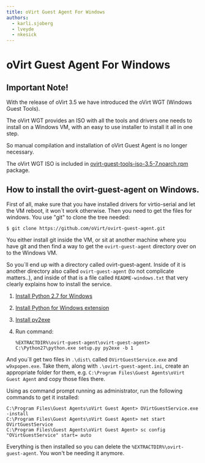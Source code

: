 ```yaml
---
title: oVirt Guest Agent For Windows
authors:
  - karli.sjoberg
  - lveyde
  - nkesick
---
```


<!-- TODO: Content review -->

# oVirt Guest Agent For Windows

## Important Note!

With the release of oVirt 3.5 we have introduced the oVirt WGT (Windows Guest Tools).

The oVirt WGT provides an ISO with all the tools and drivers one needs to install on a Windows VM, with an easy to use installer to install it all in one step.

So manual compilation and installation of oVirt Guest Agent is no longer necessary.

The oVirt WGT ISO is included in [ovirt-guest-tools-iso-3.5-7.noarch.rpm](http://resources.ovirt.org/pub/ovirt-3.5/rpm/fc20/noarch/ovirt-guest-tools-iso-3.5-7.noarch.rpm) package.

## How to install the ovirt-guest-agent on Windows.

First of all, make sure that you have installed drivers for virtio-serial and let the VM reboot, it won´t work otherwise. Then you need to get the files for windows. You use "git" to clone the tree needed:

    $ git clone https://github.com/oVirt/ovirt-guest-agent.git

You either install git inside the VM, or sit at another machine where you have git and then find a way to get the `ovirt-guest-agent` directory over on to the Windows VM.

So you´ll end up with a directory called ovirt-guest-agent. Inside of it is another directory also called `ovirt-guest-agent` (to not complicate matters..), and inside of that is a file called `README-windows.txt` that very clearly explains how to install the service.

1.  [Install Python 2.7 for Windows](http://www.python.org/ftp/python/2.7.3/python-2.7.3.msi)
2.  [Install Python for Windows extension](http://sourceforge.net/projects/pywin32/files/pywin32/Build216/pywin32-216.win32-py2.7.exe/download)
3.  [Install py2exe](http://sourceforge.net/projects/py2exe/files/py2exe/0.6.9/py2exe-0.6.9.win32-py2.7.exe/download)
4.  Run command:

        %EXTRACTDIR%\ovirt-guest-agent\ovirt-guest-agent> C:\Python27\python.exe setup.py py2exe -b 1

And you´ll get two files in `.\dist\` called `OVirtGuestService.exe` and `w9xpopen.exe`. Take them, along with `.\ovirt-guest-agent.ini`, create an appropriate folder for them, e.g. `C:\Program Files\Guest Agents\oVirt Guest Agent` and copy those files there.

Using as command prompt running as administrator, run the following commands to get it installed:

    C:\Program Files\Guest Agents\oVirt Guest Agent> OVirtGuestService.exe -install
    C:\Program Files\Guest Agents\oVirt Guest Agent> net start OVirtGuestService
    C:\Program Files\Guest Agents\oVirt Guest Agent> sc config "OVirtGuestService" start= auto

Everything is then installed so you can delete the `%EXTRACTDIR%\ovirt-guest-agent`. You won't be needing it anymore.
